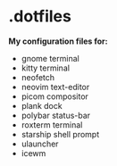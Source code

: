 # .dotfiles
**My configuration files for:**
- gnome terminal
- kitty terminal
- neofetch
- neovim text-editor
- picom compositor
- plank dock
- polybar status-bar
- roxterm terminal
- starship shell prompt
- ulauncher
- icewm
